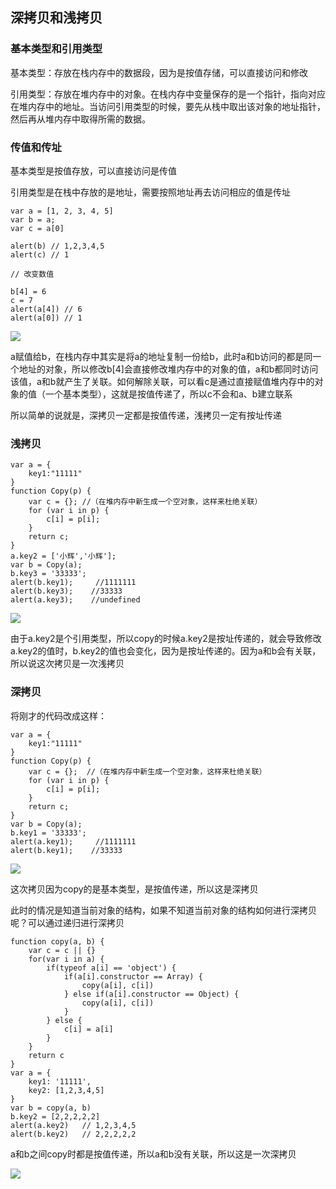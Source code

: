 ## 深拷贝和浅拷贝

### 基本类型和引用类型

基本类型：存放在栈内存中的数据段，因为是按值存储，可以直接访问和修改

引用类型：存放在堆内存中的对象。在栈内存中变量保存的是一个指针，指向对应在堆内存中的地址。当访问引用类型的时候，要先从栈中取出该对象的地址指针，然后再从堆内存中取得所需的数据。


### 传值和传址

基本类型是按值存放，可以直接访问是传值

引用类型是在栈中存放的是地址，需要按照地址再去访问相应的值是传址

    var a = [1, 2, 3, 4, 5]
    var b = a;
    var c = a[0]

    alert(b) // 1,2,3,4,5
    alert(c) // 1

    // 改变数值

    b[4] = 6
    c = 7
    alert(a[4]) // 6
    alert(a[0]) // 1

![](http://ww1.sinaimg.cn/large/006FubJZgy1fpafz2vmx8j30br05p74o.jpg)

a赋值给b，在栈内存中其实是将a的地址复制一份给b，此时a和b访问的都是同一个地址的对象，所以修改b[4]会直接修改堆内存中的对象的值，a和b都同时访问该值，a和b就产生了关联。如何解除关联，可以看c是通过直接赋值堆内存中的对象的值（一个基本类型），这就是按值传递了，所以c不会和a、b建立联系

所以简单的说就是，深拷贝一定都是按值传递，浅拷贝一定有按址传递

### 浅拷贝

    var a = {
        key1:"11111"
    }
    function Copy(p) {
        var c = {}; //（在堆内存中新生成一个空对象，这样来杜绝关联）
        for (var i in p) { 
            c[i] = p[i];
        }
        return c;
    }
    a.key2 = ['小辉','小辉'];
    var b = Copy(a);
    b.key3 = '33333';
    alert(b.key1);     //1111111
    alert(b.key3);    //33333
    alert(a.key3);    //undefined

![](http://ww1.sinaimg.cn/large/006FubJZgy1fpag98yrq5j30c207x0sx.jpg)

由于a.key2是个引用类型，所以copy的时候a.key2是按址传递的，就会导致修改a.key2的值时，b.key2的值也会变化，因为是按址传递的。因为a和b会有关联，所以说这次拷贝是一次浅拷贝

### 深拷贝

将刚才的代码改成这样：

    var a = {
        key1:"11111"
    }
    function Copy(p) {
        var c = {};  //（在堆内存中新生成一个空对象，这样来杜绝关联）
        for (var i in p) { 
            c[i] = p[i];
        }
        return c;
    }
    var b = Copy(a);
    b.key1 = '33333';
    alert(a.key1);     //1111111
    alert(b.key1);    //33333

![](http://ww1.sinaimg.cn/large/006FubJZgy1fpag9rkapsj30bv07zaa7.jpg)

这次拷贝因为copy的是基本类型，是按值传递，所以这是深拷贝

此时的情况是知道当前对象的结构，如果不知道当前对象的结构如何进行深拷贝呢？可以通过递归进行深拷贝

    function copy(a, b) {
        var c = c || {}
        for(var i in a) {
            if(typeof a[i] == 'object') {
                if(a[i].constructor == Array) {
                    copy(a[i], c[i])
                } else if(a[i].constructor == Object) {
                    copy(a[i], c[i])
                }
            } else {
                c[i] = a[i]
            }
        }
        return c
    }
    var a = {
        key1: '11111',
        key2: [1,2,3,4,5]
    }
    var b = copy(a, b)
    b.key2 = [2,2,2,2,2]
    alert(a.key2)   // 1,2,3,4,5
    alert(b.key2)   // 2,2,2,2,2

a和b之间copy时都是按值传递，所以a和b没有关联，所以这是一次深拷贝

![](http://ww1.sinaimg.cn/large/006FubJZgy1fpagg82oe1j3099065jrn.jpg)